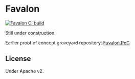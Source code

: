 # Favalon

[![Favalon CI build](https://github.com/kekyo/Favalon/workflows/.NET%20Core/badge.svg)](https://github.com/kekyo/Favalon/actions)

Still under construction.

Earlier proof of concept graveyard repository: [Favalon.PoC](https://github.com/kekyo/Favalon.PoC)

## License

Under Apache v2.
